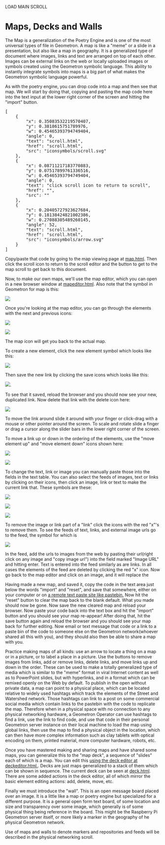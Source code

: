 <div class = "button" onclick = "loadscroll(&#34README.md&#34)">LOAD MAIN SCROLL</div>

# Maps, Decks and Walls

The Map is a generalization of the Poetry Engine and is one of the most universal types of file in Geometron. A map is like a "meme" or a slide in a presentation, but also like a map in geography.  It is a generalized type of document where images, links and text are arranged on top of each other.  Images can be external links on the web or locally uploaded images or symbols created using the Geometron symbolic language.  This ability to instantly integrate symbols into maps is a big part of what makes the Geometron symbolic language powerful. 

As with the poetry engine, you can drop code into a map and then see that map.  We will start by doing that, copying and pasting the map code here into the text input at the lower right corner of the screen and hitting the "import" button.

<pre>
[
    {
        "x": 0.35083532219570407,
        "y": 0.3818615751789976,
        "w": 0.45465393794749404,
        "angle": 0,
        "text": "scroll.html",
        "href": "scroll.html",
        "src": "iconsymbols/scroll.svg"
    },
    {
        "x": 0.08711217183770883,
        "y": 0.07517899761336516,
        "w": 0.45465393794749404,
        "angle": 0,
        "text": "click scroll icon to return to scroll",
        "href": "",
        "src": ""
    },
    {
        "x": 0.20405727923627684,
        "y": 0.18138424821002386,
        "w": 0.27088305489260145,
        "angle": 52,
        "text": "scroll.html",
        "href": "scroll.html",
        "src": "iconsymbols/arrow.svg"
    }
]
</pre>

Copy/paste that code by going to the map viewing page at [map.html](map.html).  Then click the scroll icon to return to the scroll editor and the button to get to the map scroll to get back to this document.

Now, to make our own maps, we'll use the map editor, which you can open in a new browser window at [mapeditor.html](mapeditor.html).  Also note that the symbol in Geometron for map is this:

[![](iconsymbols/map.svg)](map.html)

Once you're looking at the map editor, you can go through the elements with the next and previous icons:

![](iconsymbols/downelement.svg)

![](iconsymbols/upelement.svg)

The map icon will get you back to the actual map.  

To create a new element, click the new element symbol which looks like this:

![](iconsymbols/add.svg)

Then save the new link by clicking the save icons which looks like this:

![](iconsymbols/save.svg).   

To see that it saved, reload the browser and you should now see your new, duplicated link.  Now delete that link with the delete icon here:

![](iconsymbols/delete.svg)

To move the link around slide it around with your finger or click-drag with a mouse or other pointer around the screen.  To scale and rotate slide a finger or drag a cursor along the slider bars in the lower right corner of the screen.  

To move a link up or down in the ordering of the elements, use the "move element up" and "move element down" icons shown here:

![](iconsymbols/elementup.svg)

![](iconsymbols/elementdown.svg)


To change the text, link or image you can manually paste those into the fields in the text table.  You can also select the feeds of images, text or links by clicking on their icons, then click an image, link or text to make the current link that.  These symbols are these:


![](iconsymbols/text.svg)

![](iconsymbols/image.svg)

![](iconsymbols/link.svg)


To remove the image or link part of a "link" click the icons with the red "x"'s to remove them.  To see the feeds of text, links, and external image urls go to the feed, the symbol for which is 

![](iconsymbols/feed.svg)


In the feed, add the urls to images from the web by pasting their url(right click on any image and "copy image url") into the field marked "Image URL" and hitting enter.  Text is entered into the feed similarly as are links. In all cases the elements of the feed are deleted by clicking the red "x" icon.  Now go back to the map editor and click on an image, and it will replace the 


Having made a new map, and saved it, copy the code in the text area just below the words "import" and "reset", and save that somewhere, either on your computer or on [a remote text paste site like pastebin.](https://pastebin.com/)  Now hit the "reset" button to clear the map back to the blank default.  What you made should now be gone.  Now save the new cleared map and reload your browser.  Now paste your code back into the text box and hit the "import" button and you should see your map re-appear!  After doing that, hit the save button again and reload the browser and you should see your map back for further editing.  Now email or text message that code or a link to a paste bin of the code to someone else on the Geometron network(whoever shared all this with you), and they should also then be able to share a map with you.  

Practice making maps of all kinds: use an arrow to locate a thing on a map or in a picture, or to label a place in a picture.  Use the buttons to remove images from links, add or remove links, delete links, and move links up and down in the order. These can be used to make a totally generalized type of media which is similar to the "meme" format in viral Internet content as well as to PowerPoint slides, but with hyperlinks, and in a format which can be remixed openly on the Web by default.  To publish in the open without private data, a map can point to a physical place, which can be located relative to widely used hashtags which track the elements of the Street and Watershed network.  Those hashtags can link to a post on some commercial social media which contain links to the pastebin with the code to replicate the map.  Therefore when in a physical space with no connection to any physical networking hardware, a Geometron Operator can use hashtags to find a link, use the link to find code, and use that code in their personal Geometron server instance on their local machine to load the map using global links, then use the map to find a physical object in the location, which can then have more complex information such as clay tablets with optical encoding on them, printed material, more computer hardware, robots, etc.

Once you have mastered making and sharing maps and have shared some maps, you can generalize this to the "map deck", a sequence of "slides" each of which is a map.  You can edit this [using the deck editor at deckeditor.html.](deckeditor.html). Decks are just maps generalized to a stack of them which can be shown in sequence.  The current deck can be seen at [deck.html](deck.html).  There are some added actions in the deck editor, all of which mirror the basic element editing actions: add, delete, move, etc.

Finally we must introduce the "wall".  This is an open message board placed over an image.  It is a little like a map or poetry engine but specialized for a different purpose.  It is a general open form text board, of some location and size and transparency over some image, which generally is of some physical thing being reference in the board. This might be the Raspberry Pi Geometron server itself, or more likely a marker in the geography of he physical Geometron network.  

Use of maps and walls to denote markers and repositories and feeds will be described in the physical networking scroll.  




